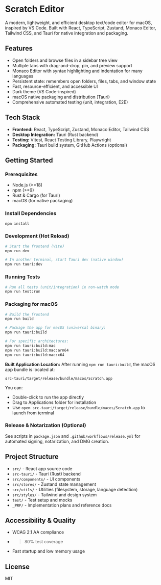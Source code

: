 # Scratch Editor

A modern, lightweight, and efficient desktop text/code editor for macOS, inspired by VS Code. Built with React, TypeScript, Zustand, Monaco Editor, Tailwind CSS, and Tauri for native integration and packaging.

## Features
- Open folders and browse files in a sidebar tree view
- Multiple tabs with drag-and-drop, pin, and preview support
- Monaco Editor with syntax highlighting and indentation for many languages
- Persistent state: remembers open folders, files, tabs, and window state
- Fast, resource-efficient, and accessible UI
- Dark theme (VS Code-inspired)
- macOS native packaging and distribution (Tauri)
- Comprehensive automated testing (unit, integration, E2E)

## Tech Stack
- **Frontend:** React, TypeScript, Zustand, Monaco Editor, Tailwind CSS
- **Desktop Integration:** Tauri (Rust backend)
- **Testing:** Vitest, React Testing Library, Playwright
- **Packaging:** Tauri build system, GitHub Actions (optional)

## Getting Started

### Prerequisites
- Node.js (>=18)
- npm (>=9)
- Rust & Cargo (for Tauri)
- macOS (for native packaging)

### Install Dependencies
```bash
npm install
```

### Development (Hot Reload)
```bash
# Start the frontend (Vite)
npm run dev

# In another terminal, start Tauri dev (native window)
npm run tauri:dev
```

### Running Tests
```bash
# Run all tests (unit/integration) in non-watch mode
npm run test:run
```

### Packaging for macOS
```bash
# Build the frontend
npm run build

# Package the app for macOS (universal binary)
npm run tauri:build

# For specific architectures:
npm run tauri:build:mac
npm run tauri:build:mac:arm64
npm run tauri:build:mac:x64
```

**Built Application Location:**
After running `npm run tauri:build`, the macOS app bundle is located at:
```
src-tauri/target/release/bundle/macos/Scratch.app
```

You can:
- Double-click to run the app directly
- Drag to Applications folder for installation
- Use `open src-tauri/target/release/bundle/macos/Scratch.app` to launch from terminal

### Release & Notarization (Optional)
See scripts in `package.json` and `.github/workflows/release.yml` for automated signing, notarization, and DMG creation.

## Project Structure
- `src/` - React app source code
- `src-tauri/` - Tauri (Rust) backend
- `src/components/` - UI components
- `src/stores/` - Zustand state management
- `src/utils/` - Utilities (filesystem, storage, language detection)
- `src/styles/` - Tailwind and design system
- `test/` - Test setup and mocks
- `_PRP/` - Implementation plans and reference docs

## Accessibility & Quality
- WCAG 2.1 AA compliance
- >80% test coverage
- Fast startup and low memory usage

## License
MIT
